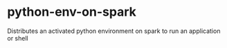 # python-env-on-spark
Distributes an activated python environment on spark to run an application or shell
